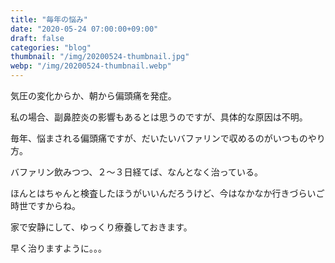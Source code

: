 ```yaml
---
title: "毎年の悩み"
date: "2020-05-24 07:00:00+09:00"
draft: false
categories: "blog"
thumbnail: "/img/20200524-thumbnail.jpg"
webp: "/img/20200524-thumbnail.webp"
---
```


気圧の変化からか、朝から偏頭痛を発症。

私の場合、副鼻腔炎の影響もあるとは思うのですが、具体的な原因は不明。

毎年、悩まされる偏頭痛ですが、だいたいバファリンで収めるのがいつものやり方。

バファリン飲みつつ、２〜３日経てば、なんとなく治っている。

ほんとはちゃんと検査したほうがいいんだろうけど、今はなかなか行きづらいご時世ですからね。

家で安静にして、ゆっくり療養しておきます。

早く治りますように。。。